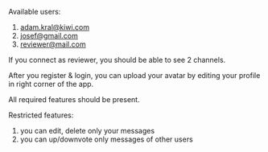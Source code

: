 
Available users:
1) adam.kral@kiwi.com
2) josef@gmail.com
3) reviewer@mail.com

If you connect as reviewer, you should be able to see 2 channels.

After you register & login, you can upload your avatar by editing your profile in right corner of the app.

All required features should be present.

Restricted features:
1) you can edit, delete only your messages
2) you can up/downvote only messages of other users
